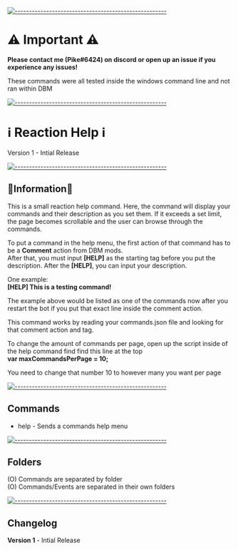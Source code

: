 [![-----------------------------------------------------](https://raw.githubusercontent.com/andreasbm/readme/master/assets/lines/aqua.png)](#Important)
# ⚠️ Important ⚠️
**Please contact me (Pike#6424) on discord or open up an issue if you experience any issues!**
  
These commands were all tested inside the windows command line and not ran within DBM  
  
[![-----------------------------------------------------](https://raw.githubusercontent.com/andreasbm/readme/master/assets/lines/aqua.png)](#Important)
  
# ℹ️  Reaction Help ℹ️
Version 1 - Intial Release  
  
[![-----------------------------------------------------](https://raw.githubusercontent.com/andreasbm/readme/master/assets/lines/aqua.png)](#Important)
  
## 📝Information📝
This is a small reaction help command. Here, the command will display your commands and their description as you set them. If it exceeds a set limit, the page becomes scrollable and the user can browse through the commands.  
  
To put a command in the help menu, the first action of that command has to be a **Comment** action from DBM mods.  
After that, you must input **[HELP]** as the starting tag before you put the description. After the **[HELP]**, you can input your description.  
  
One example:   
**[HELP] This is a testing command!**  
  
The example above would be listed as one of the commands now after you restart the bot if you put that exact line inside the comment action.  
  
This command works by reading your commands.json file and looking for that comment action and tag.  
  
To change the amount of commands per page, open up the script inside of the help command find find this line at the top  
**var maxCommandsPerPage = 10;**  
  
You need to change that number 10 to however many you want per page  
  
[![-----------------------------------------------------](https://raw.githubusercontent.com/andreasbm/readme/master/assets/lines/aqua.png)](#Important)
  
## Commands
- help - Sends a commands help menu
  
[![-----------------------------------------------------](https://raw.githubusercontent.com/andreasbm/readme/master/assets/lines/aqua.png)](#Important)
  
## Folders
(O) Commands are separated by folder  
(O) Commands/Events are separated in their own folders
  
[![-----------------------------------------------------](https://raw.githubusercontent.com/andreasbm/readme/master/assets/lines/aqua.png)](#Important)
  
## Changelog
**Version 1** - Intial Release  
   